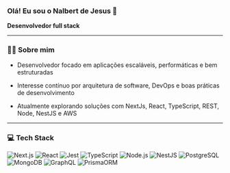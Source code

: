### Olá! Eu sou o Nalbert de Jesus 🤝
**Desenvolvedor full stack**

-----------------------
###  👨‍💻 Sobre mim
- Desenvolvedor focado em aplicações escaláveis, performáticas e bem estruturadas

- Interesse contínuo por arquitetura de software, DevOps e boas práticas de desenvolvimento

- Atualmente explorando soluções com NextJs, React, TypeScript, REST, Node, NestJS e AWS
-------------------
  
### 💻 Tech Stack

![Next.js](https://img.shields.io/badge/Next.js-black?style=for-the-badge&logo=next.js&logoColor=white)
![React](https://img.shields.io/badge/React-black?style=for-the-badge&logo=react&logoColor=white)
![Jest](https://img.shields.io/badge/Jest-black?style=for-the-badge&logo=jest&logoColor=white)
![TypeScript](https://img.shields.io/badge/TypeScript-black?style=for-the-badge&logo=typescript&logoColor=white)
![Node.js](https://img.shields.io/badge/Node.js-black?style=for-the-badge&logo=node.js&logoColor=white)
![NestJS](https://img.shields.io/badge/NestJS-black?style=for-the-badge&logo=nestjs&logoColor=white)
![PostgreSQL](https://img.shields.io/badge/PostgreSQL-black?style=for-the-badge&logo=postgresql&logoColor=white)
![MongoDB](https://img.shields.io/badge/MongoDB-black?style=for-the-badge&logo=mongodb&logoColor=white)
![GraphQL](https://img.shields.io/badge/GraphQL-black?style=for-the-badge&logo=graphql&logoColor=white)
![PrismaORM](https://img.shields.io/badge/Prisma-black?style=for-the-badge&logo=prisma&logoColor=white)


  
